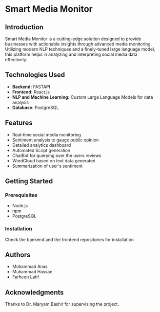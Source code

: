 # Smart Media Monitor

## Introduction
Smart Media Monitor is a cutting-edge solution designed to provide businesses with actionable insights through advanced media monitoring. Utilizing modern NLP techniques and a finely-tuned large language model, this platform helps in analyzing and interpreting social media data effectively.

## Technologies Used
- **Backend:** FASTAPI
- **Frontend:** React.js
- **NLP and Machine Learning:** Custom Large Language Models for data analysis
- **Database:** PostgreSQL

## Features
- Real-time social media monitoring
- Sentiment analysis to gauge public opinion
- Detailed analytics dashboard
- Automated Script generation
- ChatBot for querying over the users reviews
- WordCloud based on text data generated
- Summarization of user's sentiment

## Getting Started
### Prerequisites
- Node.js
- npm
- PostgreSQL

### Installation
Check the bankend and the frontend repositories for installation

## Authors
- Mohammad Anas
- Muhammad Hassan
- Farheen Latif
  
## Acknowledgments
Thanks to Dr. Maryam Bashir for supervising the project.
